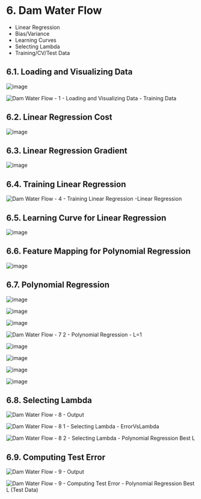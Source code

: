 # 6. Dam Water Flow
- Linear Regression
- Bias/Variance
- Learning Curves
- Selecting Lambda
- Training/CV/Test Data

## 6.1. Loading and Visualizing Data

![image](https://user-images.githubusercontent.com/84108349/153316650-af395e57-3c85-4237-9bf6-a407caf524ca.png)

![Dam Water Flow - 1 - Loading and Visualizing Data - Training Data](https://user-images.githubusercontent.com/84108349/153316158-9c06c5a8-798c-42b4-a955-21958c312baf.png)

## 6.2. Linear Regression Cost

![image](https://user-images.githubusercontent.com/84108349/153316624-b1b16e7c-9a4c-4d87-812a-100ef177552a.png)

## 6.3. Linear Regression Gradient

![image](https://user-images.githubusercontent.com/84108349/153316673-a820e52b-4076-4dcc-a16c-0ecf36f0da39.png)

## 6.4. Training Linear Regression

![Dam Water Flow - 4 - Training Linear Regression -Linear Regression](https://user-images.githubusercontent.com/84108349/153316574-61a6e543-1eac-4a2f-8b78-978f1f2e6ce0.png)

## 6.5. Learning Curve for Linear Regression

![image](https://user-images.githubusercontent.com/84108349/153316718-5a22fd5a-b2f2-40b8-8490-a541f39434c1.png)

## 6.6. Feature Mapping for Polynomial Regression

![image](https://user-images.githubusercontent.com/84108349/153316783-12f061e8-f30d-4fd7-9e93-e6048c59fd5d.png)

## 6.7. Polynomial Regression

![image](https://user-images.githubusercontent.com/84108349/153317017-82e65038-bf38-49bc-87f3-4ca0b0fa0208.png)

![image](https://user-images.githubusercontent.com/84108349/153316817-ef9f483b-2524-4697-b32e-27aa72691936.png)

![image](https://user-images.githubusercontent.com/84108349/153317065-c0a2167b-ee0d-49ff-99bf-c243deceba5c.png)

![Dam Water Flow - 7 2 - Polynomial Regression  - L=1](https://user-images.githubusercontent.com/84108349/153317091-378bc7c5-aa27-4573-9541-815a7a8d619f.png)

![image](https://user-images.githubusercontent.com/84108349/153317160-e56da98f-4f2d-44dd-805a-3d4de1cdfa98.png)

![image](https://user-images.githubusercontent.com/84108349/153317121-1f2963d2-fa49-4a53-9f0b-9676d35b4f2d.png)

![image](https://user-images.githubusercontent.com/84108349/153317227-5822f629-cb2d-48ad-a63b-64727a28b51b.png)

![image](https://user-images.githubusercontent.com/84108349/153317192-c6a27c82-756b-475d-a749-3193364ca247.png)


## 6.8. Selecting Lambda

![Dam Water Flow - 8 - Output](https://user-images.githubusercontent.com/84108349/153316291-ec188da0-62ec-4e81-ab68-c85015317a5d.png)

![Dam Water Flow - 8 1 - Selecting Lambda - ErrorVsLambda](https://user-images.githubusercontent.com/84108349/153316354-156c90c3-99dc-403b-af2b-69e50c33dafe.png)

![Dam Water Flow - 8 2 - Selecting Lambda - Polynomial Regression Best L](https://user-images.githubusercontent.com/84108349/153316327-db31a3a1-1544-4157-ba0d-a2d51933fa8a.png)

## 6.9. Computing Test Error

![Dam Water Flow - 9 - Output](https://user-images.githubusercontent.com/84108349/153316503-17202816-7bd3-4867-80a3-8d1e8b6e508b.png)

![Dam Water Flow - 9 - Computing Test Error - Polynomial Regression Best L (Test Data)](https://user-images.githubusercontent.com/84108349/153316469-450d5df5-39ba-4894-befd-0aa5bbd2fd34.png)
